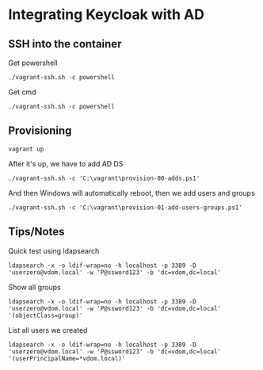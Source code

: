 # Integrating Keycloak with AD

## SSH into the container

Get powershell

```
./vagrant-ssh.sh -c powershell
```

Get cmd

```
./vagrant-ssh.sh -c powershell
```

## Provisioning

```
vagrant up
```

After it's up, we have to add AD DS

```
./vagrant-ssh.sh -c 'C:\vagrant\provision-00-adds.ps1'
```

And then Windows will automatically reboot, then we add users and groups

```
./vagrant-ssh.sh -c 'C:\vagrant\provision-01-add-users-groups.ps1'
```

## Tips/Notes

Quick test using ldapsearch

```
ldapsearch -x -o ldif-wrap=no -h localhost -p 3389 -D 'userzero@vdom.local' -w 'P@ssword123' -b 'dc=vdom,dc=local'
```

Show all groups

```
ldapsearch -x -o ldif-wrap=no -h localhost -p 3389 -D 'userzero@vdom.local' -w 'P@ssword123' -b 'dc=vdom,dc=local' '(objectClass=group)'
```

List all users we created

```
ldapsearch -x -o ldif-wrap=no -h localhost -p 3389 -D 'userzero@vdom.local' -w 'P@ssword123' -b 'dc=vdom,dc=local' '(userPrincipalName=*vdom.local)'
```
